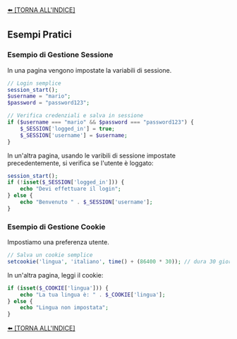 [⬅️ [TORNA ALL'INDICE] ](../README.md)

## Esempi Pratici

### Esempio di Gestione Sessione
In una pagina vengono impostate la variabili di sessione.
```php
// Login semplice
session_start();
$username = "mario";
$password = "password123";

// Verifica credenziali e salva in sessione
if ($username === "mario" && $password === "password123") {
    $_SESSION['logged_in'] = true;
    $_SESSION['username'] = $username;
}
```

In un'altra pagina, usando le varibili di sessione impostate precedentemente, si verifica se l'utente è loggato:

```php
session_start();
if (!isset($_SESSION['logged_in'])) {
    echo "Devi effettuare il login";
} else {
    echo "Benvenuto " . $_SESSION['username'];
}
```

### Esempio di Gestione Cookie
Impostiamo una preferenza utente.
```php
// Salva un cookie semplice
setcookie('lingua', 'italiano', time() + (86400 * 30)); // dura 30 giorni
```

In un'altra pagina, leggi il cookie:

```php
if (isset($_COOKIE['lingua'])) {
    echo "La tua lingua è: " . $_COOKIE['lingua'];
} else {
    echo "Lingua non impostata";
}
```



[⬅️ [TORNA ALL'INDICE] ](../README.md)